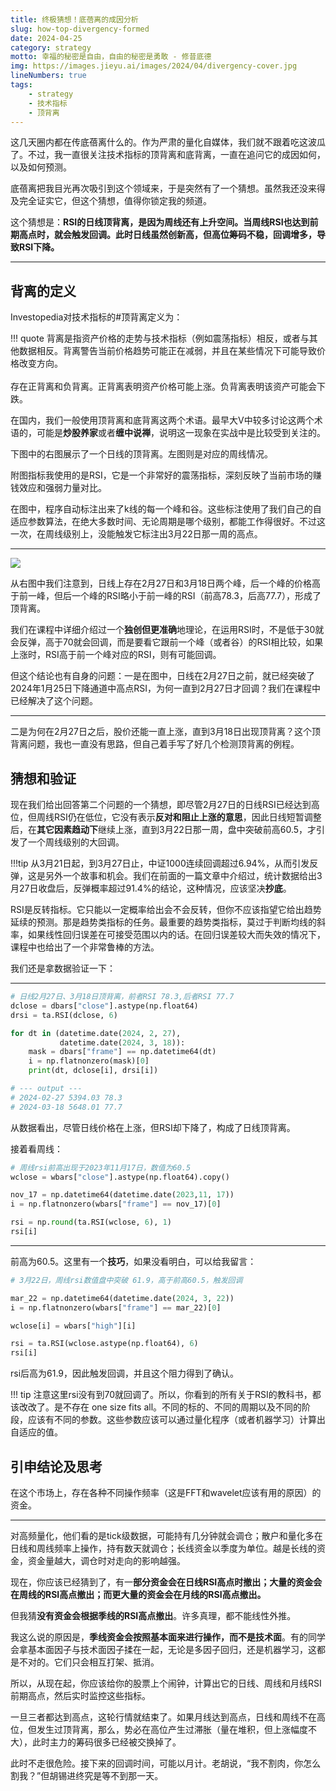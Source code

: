 ```yaml
---
title: 终极猜想！底蓓离的成因分析
slug: how-top-divergency-formed
date: 2024-04-25
category: strategy
motto: 幸福的秘密是自由，自由的秘密是勇敢 - 修昔底德
img: https://images.jieyu.ai/images/2024/04/divergency-cover.jpg
lineNumbers: true
tags: 
    - strategy
    - 技术指标
    - 顶背离
---
```


这几天圈内都在传底蓓离什么的。作为严肃的量化自媒体，我们就不跟着吃这波瓜了。不过，我一直很关注技术指标的顶背离和底背离，一直在追问它的成因如何，以及如何预测。

底蓓离把我目光再次吸引到这个领域来，于是突然有了一个猜想。虽然我还没来得及完全证实它，但这个猜想，值得你锁定我的频道。

这个猜想是：**RSI的日线顶背离，是因为周线还有上升空间。当周线RSI也达到前期高点时，就会触发回调。此时日线虽然创新高，但高位筹码不稳，回调增多，导致RSI下降。**

---

## 背离的定义
Investopedia对技术指标的#顶背离定义为：

!!! quote
    背离是指资产价格的走势与技术指标（例如震荡指标）相反，或者与其他数据相反。背离警告当前价格趋势可能正在减弱，并且在某些情况下可能导致价格改变方向。<br><br>存在正背离和负背离。正背离表明资产价格可能上涨。负背离表明该资产可能会下跌。

在国内，我们一般使用顶背离和底背离这两个术语。最早大V中较多讨论这两个术语的，可能是**炒股养家**或者**缠中说禅**，说明这一现象在实战中是比较受到关注的。

下图中的右图展示了一个日线的顶背离。左图则是对应的周线情况。

附图指标我使用的是RSI，它是一个非常好的震荡指标，深刻反映了当前市场的赚钱效应和强弱力量对比。

在图中，程序自动标注出来了k线的每一个峰和谷。这些标注使用了我们自己的自适应参数算法，在绝大多数时间、无论周期是哪个级别，都能工作得很好。不过这一次，在周线级别上，没能触发它标注出3月22日那一周的高点。

---

![](https://images.jieyu.ai/images/2024/04/top-rsi-divergency-day.jpg)


从右图中我们注意到，日线上存在2月27日和3月18日两个峰，后一个峰的价格高于前一峰，但后一个峰的RSI略小于前一峰的RSI（前高78.3，后高77.7），形成了顶背离。

我们在课程中详细介绍过一个**独创但更准确**地理论，在运用RSI时，不是低于30就会反弹，高于70就会回调，而是要看它跟前一个峰（或者谷）的RSI相比较，如果上涨时，RSI高于前一个峰对应的RSI，则有可能回调。

但这个结论也有自身的问题：一是在图中，日线在2月27日之前，就已经突破了2024年1月25日下降通道中高点RSI，为何一直到2月27日才回调？我们在课程中已经解决了这个问题。

---

二是为何在2月27日之后，股价还能一直上涨，直到3月18日出现顶背离？这个顶背离问题，我也一直没有思路，但自己着手写了好几个检测顶背离的例程。

## 猜想和验证

现在我们给出回答第二个问题的一个猜想，即尽管2月27日的日线RSI已经达到高位，但周线RSI仍在低位，它没有表示**反对和阻止上涨的意思**，因此日线短暂调整后，在**其它因素趋动下**继续上涨，直到3月22日那一周，盘中突破前高60.5，才引发了一个周线级别的大回调。

!!!tip
    从3月21日起，到3月27日止，中证1000连续回调超过6.94%，从而引发反弹，这是另外一个故事和机会。我们在前面的一篇文章中介绍过，统计数据给出3月27日收盘后，反弹概率超过91.4%的结论，这种情况，应该坚决**抄底**。


RSI是反转指标。它只能以一定概率给出会不会反转，但你不应该指望它给出趋势延续的预测。那是趋势类指标的任务。最重要的趋势类指标，莫过于判断均线的斜率，如果线性回归误差在可接受范围以内的话。在回归误差较大而失效的情况下，课程中也给出了一个非常鲁棒的方法。

我们还是拿数据验证一下：

---

```python
# 日线2月27日、3月18日顶背离，前者RSI 78.3,后者RSI 77.7
dclose = dbars["close"].astype(np.float64)
drsi = ta.RSI(dclose, 6)

for dt in (datetime.date(2024, 2, 27), 
           datetime.date(2024, 3, 18)):
    mask = dbars["frame"] == np.datetime64(dt)
    i = np.flatnonzero(mask)[0]
    print(dt, dclose[i], drsi[i])

# --- output ---
# 2024-02-27 5394.03 78.3
# 2024-03-18 5648.01 77.7
```

从数据看出，尽管日线价格在上涨，但RSI却下降了，构成了日线顶背离。

接着看周线：

```python
# 周线rsi前高出现于2023年11月17日，数值为60.5
wclose = wbars["close"].astype(np.float64).copy()

nov_17 = np.datetime64(datetime.date(2023,11, 17))
i = np.flatnonzero(wbars["frame"] == nov_17)[0]

rsi = np.round(ta.RSI(wclose, 6), 1)
rsi[i]
```

---

前高为60.5。这里有一个**技巧**，如果没看明白，可以给我留言：

```python
# 3月22日，周线rsi数值盘中突破 61.9，高于前高60.5，触发回调

mar_22 = np.datetime64(datetime.date(2024, 3, 22))
i = np.flatnonzero(wbars["frame"] == mar_22)[0]

wclose[i] = wbars["high"][i]

rsi = ta.RSI(wclose.astype(np.float64), 6)
rsi[i]
```

rsi后高为61.9，因此触发回调，并且这个阻力得到了确认。

!!! tip
    注意这里rsi没有到70就回调了。所以，你看到的所有关于RSI的教科书，都该改改了。是不存在 one size fits all。不同的标的、不同的周期以及不同的阶段，应该有不同的参数。这些参数应该可以通过量化程序（或者机器学习）计算出自适应的值。

## 引申结论及思考

在这个市场上，存在各种不同操作频率（这是FFT和wavelet应该有用的原因）的资金。

---

对高频量化，他们看的是tick级数据，可能持有几分钟就会调仓；散户和量化多在日线和周线频率上操作，持有数天就调仓；长线资金以季度为单位。越是长线的资金，资金量越大，调仓时对走向的影响越强。

现在，你应该已经猜到了，有一**部分资金会在日线RSI高点时撤出；大量的资金会在周线的RSI高点撤出；而更大量的资金会在月线的RSI高点撤出。**

但我猜**没有资金会根据季线的RSI高点撤出**。许多真理，都不能线性外推。

我这么说的原因是，**季线资金会按照基本面来进行操作，而不是技术面**。有的同学会拿基本面因子与技术面因子揉在一起，无论是多因子回归，还是机器学习，这都是不对的。它们只会相互打架、抵消。

所以，从现在起，你应该给你的股票上个闹钟，计算出它的日线、周线和月线RSI前期高点，然后实时监控这些指标。

一旦三者都达到高点，这轮行情就结束了。如果月线达到高点，日线和周线不在高位，但发生过顶背离，那么，势必在高位产生过滞胀（量在堆积，但上涨幅度不大），此时主力的筹码很多已经被交换掉了。

此时不走很危险。接下来的回调时间，可能以月计。老胡说，“我不割肉，你怎么割我？”但胡锡进终究是等不到那一天。
